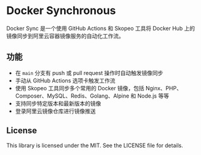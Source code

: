 # Docker Synchronous
Docker Sync 是一个使用 GitHub Actions 和 Skopeo 工具将 Docker Hub 上的镜像同步到阿里云容器镜像服务的自动化工作流。

## 功能
- 在 `main` 分支有 push 或 pull request 操作时自动触发镜像同步
- 手动从 GitHub Actions 选项卡触发工作流
- 使用 Skopeo 工具同步多个常用的 Docker 镜像，包括 Nginx、PHP、Composer、MySQL、Redis、Golang、Alpine 和 Node.js 等等
- 支持同步特定版本和最新版本的镜像
- 登录阿里云镜像仓库进行镜像推送

## License
This library is licensed under the MIT. See the LICENSE file for details.